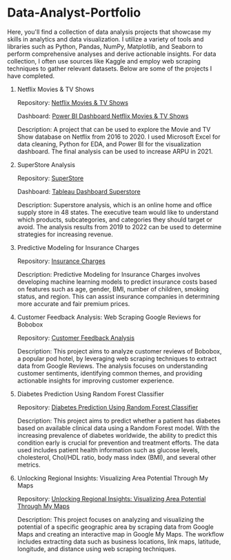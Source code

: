 # Data-Analyst-Portfolio

Here, you'll find a collection of data analysis projects that showcase my skills in analytics and data visualization. I utilize a variety of tools and libraries such as Python, Pandas, NumPy, Matplotlib, and Seaborn to perform comprehensive analyses and derive actionable insights. For data collection, I often use sources like Kaggle and employ web scraping techniques to gather relevant datasets. Below are some of the projects I have completed.

1. Netflix Movies & TV Shows
   
   Repository: [Netflix Movies & TV Shows](https://github.com/isnainimufidhatulmughni/Netflix-Movies-and-TV-Shows)

   Dashboard: [Power BI Dashboard Netflix Movies & TV Shows](https://app.powerbi.com/view?r=eyJrIjoiZWI4N2IzZDItZTY1Yy00NDAyLWI2ZmItODE3MjdmOGRiZjg0IiwidCI6ImQ3Yjk1ZWM0LTlhN2YtNDI2MC1iMmUzLWViNTNmMGFjODQwMSIsImMiOjEwfQ%3D%3D)

   Description: A project that can be used to explore the Movie and TV Show database on Netflix from 2016 to 2020. I used Microsoft Excel for data cleaning, Python for EDA, and Power BI for the visualization dashboard. The final analysis can be used to increase ARPU in 2021.
   
2. SuperStore Analysis
   
   Repository: [SuperStore](https://github.com/isnainimufidhatulmughni/Superstore)

   Dashboard: [Tableau Dashboard Superstore](https://public.tableau.com/app/profile/isnaini.mufidhatul.mughni4637/viz/Superstore_17179110368090/Dashboard1)

   Description: Superstore analysis, which is an online home and office supply store in 48 states. The executive team would like to understand which products, subcategories, and categories they should target or avoid. The analysis results from 2019 to 2022 can be used to determine strategies for increasing revenue.
   
3. Predictive Modeling for Insurance Charges
   
   Repository: [Insurance Charges](https://github.com/isnainimufidhatulmughni/Predictive-Modeling-for-Insurance-Charges)
   
    Description: Predictive Modeling for Insurance Charges involves developing machine learning models to predict insurance costs based on features such as age, gender, BMI, number of children, smoking status, and region. This can assist insurance companies in determining more accurate and fair premium prices.

4. Customer Feedback Analysis: Web Scraping Google Reviews for Bobobox
   
   Repository: [Customer Feedback Analysis](https://github.com/isnainimufidhatulmughni/Web-Scraping-Google-Reviews-for-Bobobox)

   Description: This project aims to analyze customer reviews of Bobobox, a popular pod hotel, by leveraging web scraping techniques to extract data from Google Reviews. The analysis focuses on understanding customer sentiments, identifying common themes, and providing actionable insights for improving customer experience.

5. Diabetes Prediction Using Random Forest Classifier
   
   Repository: [Diabetes Prediction Using Random Forest Classifier](https://github.com/isnainimufidhatulmughni/Diabetes-Prediction-Using-Random-Forest-Classifier)

   Description: This project aims to predict whether a patient has diabetes based on available clinical data using a Random Forest model. With the increasing prevalence of diabetes worldwide, the ability to predict this condition early is crucial for prevention and treatment efforts. The data used includes patient health information such as glucose levels, cholesterol, Chol/HDL ratio, body mass index (BMI), and several other metrics. 

6. Unlocking Regional Insights: Visualizing Area Potential Through My Maps

   Repository: [Unlocking Regional Insights: Visualizing Area Potential Through My Maps]()

   Description: This project focuses on analyzing and visualizing the potential of a specific geographic area by scraping data from Google Maps and creating an interactive map in Google My Maps. The workflow includes extracting data such as business locations, link maps, latitude, longitude, and distance using web scraping techniques.
